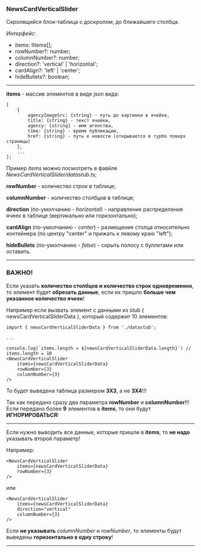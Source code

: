### **NewsCardVerticalSlider**

Скролящийся блок-таблица с доскролом, до ближайшего столбца.

*Интерфейс*:
 - items: IItems[];
 - rowNumber?: number;
 - columnNumber?: number;
 - direction?: 'vertical' | 'horizontal';
 - cardAlign?: 'left' | 'center';
 - hideBullets?: boolean;

---
**items** - массив элементов в виде json вида:
```
[
    {
        agencyImageSrc: {string} - путь до картинки в ячейке,
        title: {string} - текст ячейки,
        agency: {string} - имя агенства,
        time: {string} - время публикации,
        href: {string} - путь к новости (открывается в турбо поверх страницы)
    },
    ...
];
```

Пример *items* можно посмотреть в фавйле *NewsCardVerticalSlider/datastub.ts*;

**rowNumber** - количество *строк* в таблице;

**columnNumber** - количество *столбцов* в таблице;

**direction** (по-умолчанию - *horizontal*) - направление распределения ячеек в таблице
    (вертикально или горизонтально);

**cardAlign** (по-умолчанию - *center*) - размещение столца относительно контейнера
    (по центру "center" и прижать к левому краю "left");

**hideBullets** (по-умолчанию - *false*) - скрыть полосу с буллетами или оставить.

---
### **ВАЖНО!**

Если указать **количество столбцов и количество строк одновременно**, то элемент будет **обрезать
данные**, если их пришло **больше чем указанное количество ячеек**!

Например если вызвать элемент с данными из stub { newsCardVerticalSliderData }, который содержит 10 элементов:
```
import { newsCardVerticalSliderData } from './datastub';

...

console.log(`items.length = ${newsCardVerticalSliderData.length}`) // items.length = 10
<NewsCardVerticalSlider
    items={newsCardVerticalSliderData}
    rowNumber={3}
    columnNumber={3}
/>
```

То будет выведена таблица размером **3Х3**, а не **3Х4**!!!

Так как передано сразу два параметра
**rowNumber** и **columnNumber**!!!
Если передано более **9** элементов в **items**, то они будут **ИГНОРИРОВАТЬСЯ**!

---

Если нужно выводить все данные, которые пришли в **items**, то **не надо** указывать второй параметр!

Например:
```
<NewsCardVerticalSlider
    items={newsCardVerticalSliderData}
    rowNumber={3}
/>
```

или

```
<NewsCardVerticalSlider
    items={newsCardVerticalSliderData}
    direction="vertical"
    columnNumber={3}
/>
```

Если **не указывать** *columnNumber* и *rowNumber*, то элементы будут выведены **горизонтально в одну строку**!

---



